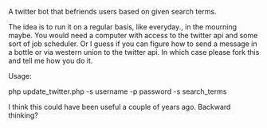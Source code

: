 A twitter bot that befriends users based on given search terms. 

The idea is to run it on a regular basis, like everyday., in the mourning maybe. You would need a computer with access to the twitter api and some sort of job scheduler. Or I guess if you can figure how to send a message in a bottle or via western union to the twitter api. In which case please fork this and tell me how you do it.


Usage:

php update_twitter.php -s username -p password -s search_terms


I think this could have been useful a couple of years ago. Backward thinking?
